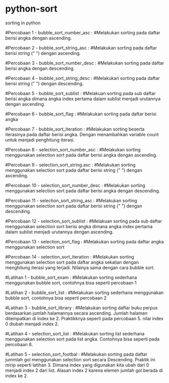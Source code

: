 # python-sort
sorting in python 


#Percobaan 1 - bubble_sort_number_asc :
#Melakukan sorting pada daftar berisi angka dengan ascending. 

#Percobaan 2 - bubble_sort_string_asc :
#Melakukan sorting pada daftar berisi string (" ") dengan ascending.

#Percobaan 3 - bubble_sort_number_desc :
#Melakukan sorting pada daftar berisi angka dengan descending.

#Percobaan 4 - bubble_sort_string_desc :
#Melakukan sorting pada daftar berisi string (" ") dengan descending.

#Percobaan 5 - bubble_sort_sublist :
#Melakuan sorting pada sub daftar berisi angka dimana angka index pertama dalam sublist menjadi urutannya dengan ascending.

#Percobaan 6 - bubble_sort_flag : 
#Melakukan sorting pada daftar berisi angka 

#Percobaan 7 - bubble_sort_iteration :
#Melakukan sorting beserta iterasinya pada daftar berisi angka. Dengan menambahkan variable count untuk menjadi penghitung iterasi.

#Percobaan 8 - selection_sort_number_asc :
#Melakukan sorting menggunakan selection sort pada daftar berisi angka dengan ascending.

#Percobaan 9 - selection_sort_string.asc :
#Melakukan sorting menggunakan selection sort pada daftar berisi string (" ") dengan ascending.

#Percobaan 10 - selection_sort_number_desc :
#Melakukan sorting menggunakan selection sort pada daftar berisi angka dengan descending.

#Percobaan 11 - selection_sort_string_asc :
#Melakukan sorting menggunakan selection sort pada daftar berisi string (" ") dengan descending.

#Percobaan 12 - selection_sort_sublist :
#Melakuan sorting pada sub daftar menggunakan selection sort berisi angka dimana angka index pertama dalam sublist menjadi urutannya dengan ascending.

#Percobaan 13 - selection_sort_flag :
#Melakukan sorting pada daftar angka menggunakan selection sort

#Percobaan 14 - selection_sort_iteration :
#Melakukan sorting menggunakan selection sort pada daftar angka sekalian dengan menghitung iterasi yang terjadi. Nilainya sama dengan cara bubble sort.

#Latihan 1 - bubble_sort_exam :
#Melakukan sorting sederhana menggunakan bubble sort, contohnya bisa seperti percobaan 1

#Latihan 2 - bubble_sort_list :
#Melakukan sorting sederhana menggunakan bubble sort, contohnya bisa
seperti percobaan 2

#Latihan 3 - bubble_sort_library :
#Melakukan sorting daftar buku perpus berdasarkan jumlah halamannya secara ascending. Jumlah halaman ditempatkan di index ke 2. Praktikknya seperti pada percobaan 5. nilai index 0 diubah menjadi index 2.

#Latihan 4 - selection_sort_list :
#Melakukan sorting list sederhana menggunakan selection sort pada list angka. Contohnya bisa seperti pada percobaan 8.

#Latihan 5 - selection_sort_footbal :
#Melakukan sorting pada daftar jummlah gol menggunakan selection sort secara Descending. Praktik ini mirip seperti latihan 3. Dimana index yang digunakan kita ubah dari 0 menjadi index 2 dari list. Alasan index 2 karena elemen jumlah gol berada di index ke 2.
